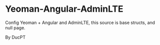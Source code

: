 # Yeoman-Angular-AdminLTE
Config Yeoman + Angular and AdminLTE, this source is base structs, and null page.

By DucPT

